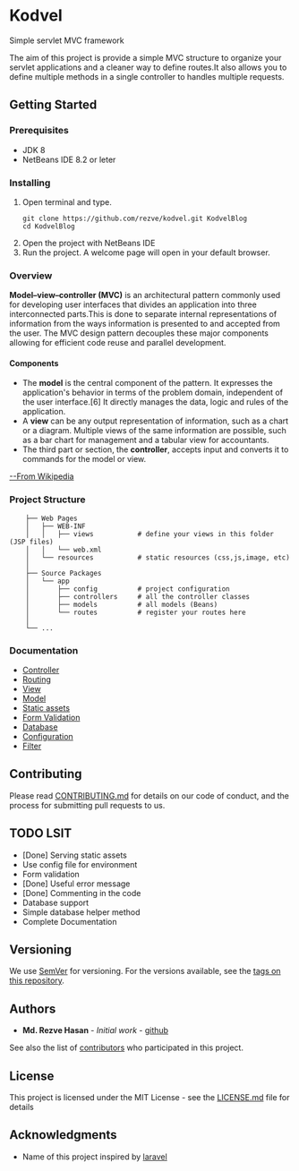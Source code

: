 # Kodvel

Simple servlet MVC framework

The aim of this project is provide a simple MVC structure to organize your servlet applications and a cleaner way to define routes.It also allows you to define multiple methods in a single controller to handles multiple requests.


## Getting Started


### Prerequisites

- JDK 8
- NetBeans IDE 8.2 or leter

### Installing

1. Open terminal and type.
    ```
    git clone https://github.com/rezve/kodvel.git KodvelBlog
    cd KodvelBlog
    ```
 2. Open the project with NetBeans IDE
 3. Run the project. A welcome page will open in your default browser.

### Overview

**Model–view–controller (MVC)** is an architectural pattern commonly used for developing user interfaces that divides an application into three interconnected parts.This is done to separate internal representations of information from the ways information is presented to and accepted from the user. The MVC design pattern decouples these major components allowing for efficient code reuse and parallel development.

#### Components
* The **model** is the central component of the pattern. It expresses the application's behavior in terms of the problem domain, independent of the user interface.[6] It directly manages the data, logic and rules of the application.
* A **view** can be any output representation of information, such as a chart or a diagram. Multiple views of the same information are possible, such as a bar chart for management and a tabular view for accountants.
* The third part or section, the **controller**, accepts input and converts it to commands for the model or view.

[--From Wikipedia](https://en.wikipedia.org/wiki/Model%E2%80%93view%E2%80%93controller)

### Project Structure

```
	├── Web Pages          		
    │   ├── WEB-INF          	
    │   │	├── views          	# define your views in this folder (JSP files)
    │   │	└── web.xml        	
    │   └── resources        	# static resources (css,js,image, etc)
	│
	├── Source Packages    		
    │   └── app	          		
    │   	├── config      	# project configuration
    │   	├── controllers 	# all the controller classes
	│		├── models      	# all models (Beans)
    │   	└── routes      	# register your routes here
    │   
    └── ...

```


### Documentation

* [Controller]()
* [Routing]()
* [View]()
* [Model]()
* [Static assets]()
* [Form Validation]()
* [Database]()
* [Configuration]()
* [Filter]()

## Contributing

Please read [CONTRIBUTING.md](https://gist.github.com/PurpleBooth/b24679402957c63ec426) for details on our code of conduct, and the process for submitting pull requests to us.

## TODO LSIT

* [Done] Serving static assets
* Use config file for environment
* Form validation
* [Done] Useful error message 
* [Done] Commenting in the code
* Database support
* Simple database helper method
* Complete Documentation


## Versioning

We use [SemVer](http://semver.org/) for versioning. For the versions available, see the [tags on this repository](https://github.com/rezve/kodvel/tags). 

## Authors

* **Md. Rezve Hasan** - *Initial work* - [github](https://github.com/rezve)

See also the list of [contributors](https://github.com/rezve/kodvel/contributors) who participated in this project.

## License

This project is licensed under the MIT License - see the [LICENSE.md](LICENSE.md) file for details

## Acknowledgments

* Name of this project inspired by [laravel](https://github.com/laravel/laravel)


